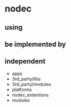 # nodec

## using

## be implemented by

## independent
* apps
* 3rd_party/libs
* 3rd_party/modules
* platforms
* nodec_extentions
* modules